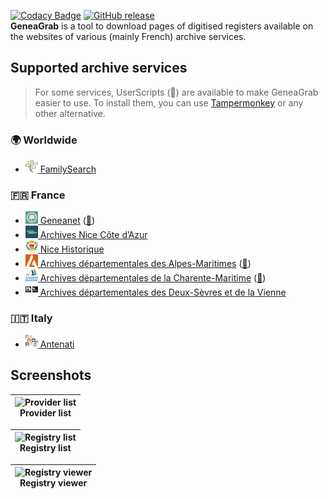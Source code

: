 [![Codacy Badge](https://app.codacy.com/project/badge/Grade/f898064ba2e44ed2a46b4670e0c9b9c7)](https://app.codacy.com/gh/06Games/GeneaGrab/dashboard)
[![GitHub release](https://img.shields.io/github/v/release/06Games/GeneaGrab?include_prereleases)](https://github.com/06Games/GeneaGrab/releases/latest)  
**GeneaGrab** is a tool to download pages of digitised registers available on the websites of various (mainly French) archive services.

## Supported archive services

> For some services, UserScripts (🧰) are available to make GeneaGrab easier to use. To install them, you can use [Tampermonkey](https://www.tampermonkey.net/) or any other alternative.

### :earth_africa: Worldwide

* [<img src="GeneaGrab/Assets/Providers/FamilySearch.svg" width="20" height="20" /> FamilySearch](https://www.familysearch.org)

### :fr: France

* [<img src="GeneaGrab/Assets/Providers/Geneanet.svg" width="20" height="20" /> Geneanet](https://www.geneanet.org/) ([🧰](GeneaGrab.WebScripts/Geneanet.user.js?raw=1))
* [<img src="GeneaGrab/Assets/Providers/AMNice.png" width="20" height="20" /> Archives Nice Côte d’Azur](https://archives.nicecotedazur.org/)
* [<img src="GeneaGrab/Assets/Providers/NiceHistorique.svg" width="20" height="20" /> Nice Historique](http://www.nicehistorique.org/)
* [<img src="GeneaGrab/Assets/Providers/AD06.svg" width="20" height="20" /> Archives départementales des Alpes-Maritimes](https://archives06.fr/) ([🧰](GeneaGrab.WebScripts/AD06.user.js?raw=1))
* [<img src="GeneaGrab/Assets/Providers/AD17.svg" width="20" height="20" /> Archives départementales de la Charente-Maritime](https://www.archinoe.net/v2/ad17/registre.html) ([🧰](GeneaGrab.WebScripts/AD17.user.js?raw=1))
* [<img src="GeneaGrab/Assets/Providers/AD79-86.png" width="20" height="20" /> Archives départementales des Deux-Sèvres et de la Vienne](https://archives-deux-sevres-vienne.fr/)

### :it: Italy

* [<img src="GeneaGrab/Assets/Providers/Antenati.svg" width="20" height="20" /> Antenati](https://www.antenati.san.beniculturali.it/)

## Screenshots

| ![Provider list](https://github.com/06Games/GeneaGrab/assets/24252743/b9063e6c-5326-4db1-9866-0f8091b0f6d4) <br /> Provider list |
|:---:|

| ![Registry list](https://github.com/06Games/GeneaGrab/assets/24252743/3697481f-40ef-4c87-a40b-d5fc9b005706) <br /> Registry list |
|:---:|

| ![Registry viewer](https://github.com/06Games/GeneaGrab/assets/24252743/806cc732-2a68-4994-b085-c97b02421507) <br /> Registry viewer |
|:---:|
